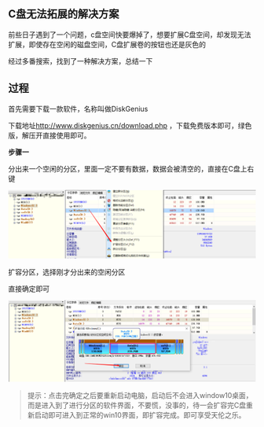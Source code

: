 ## C盘无法拓展的解决方案

前些日子遇到了一个问题，c盘空间快要爆掉了，想要扩展C盘空间，却发现无法扩展，即使存在空闲的磁盘空间，C盘扩展卷的按钮也还是灰色的

经过多番搜索，找到了一种解决方案，总结一下

## 过程

首先需要下载一款软件，名称叫做DiskGenius

下载地址<http://www.diskgenius.cn/download.php> ，下载免费版本即可，绿色版，解压开直接使用即可。

**步骤一**

分出来一个空闲的分区，里面一定不要有数据，数据会被清空的，直接在C盘上右键

![](https://raw.githubusercontent.com/lightingsui/Pic/master/img/Snipaste_2020-02-14_21-43-00.png)

扩容分区，选择刚才分出来的空闲分区

直接确定即可

![](https://raw.githubusercontent.com/lightingsui/Pic/master/img/Snipaste_2020-02-14_21-45-51.png)

> 提示：点击完确定之后要重新启动电脑，启动后不会进入window10桌面，而是进入到了进行分区的软件界面，不要慌，没事的，待一会扩容完C盘重新启动即可进入到正常的win10界面，即扩容完成。即可享受天伦之乐。